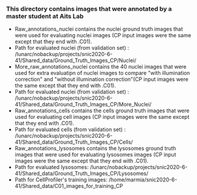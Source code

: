 ### This directory contains images that were annotated by a master student at Aits Lab 
- Raw_annotations_nuclei contains the nuclei ground truth images that were used for evaluating nuclei images (CP input images were the same except that they end with .C01).
- Path for evaluated nuclei (from validation set) : /lunarc/nobackup/projects/snic2020-6-41/Shared_data/Ground_Truth_Images_CP/Nuclei/
- More_raw_annotations_nuclei contains the 40 nuclei images that were used for extra evaluatipn of nuclei images to compare "with illumination correction" and "without illumination correction"(CP input images were the same except that they end with .C01).
- Path for evaluated nuclei (from validation set) : /lunarc/nobackup/projects/snic2020-6-41/Shared_data/Ground_Truth_Images_CP/More_Nuclei/
- Raw_annotations_cells contains the cells ground truth images that were used for evaluating cell images (CP input images were the same except that they end with .C01).
- Path for evaluated cells (from validation set) : /lunarc/nobackup/projects/snic2020-6-41/Shared_data/Ground_Truth_Images_CP/Cells/
- Raw_annotations_lysosomes contains the lysosomes ground truth images that were used for evaluating lysosomes images (CP input images were the same except that they end with .C01).
- Path for evaluated lysosomes: /lunarc/nobackup/projects/snic2020-6-41/Shared_data/Ground_Truth_Images_CP/Lysosomes/
- Path for CellProfiler's training images: /home/marmia/snic2020-6-41/Shared_data/C01_images_for_training_CP
